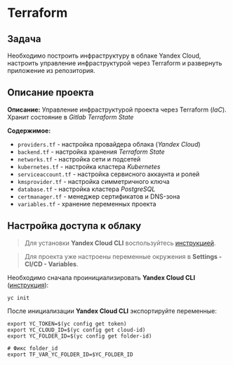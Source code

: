 # Terraform

## Задача

Необходимо построить инфраструктуру в облаке Yandex Cloud, настроить управление инфраструктурой через Terraform и развернуть приложение из репозитория.

## Описание проекта

**Описание:** Управление инфраструктурой проекта через Terraform (*IaC*). Хранит состояние в *Gitlab Terraform State*

**Содержимое:**
  * `providers.tf` - настройка провайдера облака (*Yandex Cloud*)
  * `backend.tf` - настройка хранения *Terraform State*
  * `networks.tf` - настройка сети и подсетей
  * `kubernetes.tf` - настройка кластера *Kubernetes*
  * `serviceaccount.tf` - настройка сервисного аккаунта и ролей
  * `kmsprovider.tf` - настройка симметричного ключа
  * `database.tf` - настройка кластера *PostgreSQL*
  * `certmanager.tf` - менеджер сертификатов и DNS-зона
  * `variables.tf` - хранение переменных проекта

## Настройка доступа к облаку

> Для установки **Yandex Cloud CLI** воспользуйтесь [инструкцией](https://cloud.yandex.ru/docs/cli/quickstart#install).

> Для проекта уже настроены переменные окружения в **Settings - CI/CD - Variables**.

Необходимо сначала проинициализировать **Yandex Cloud CLI** ([инструкция](https://cloud.yandex.ru/docs/cli/quickstart#initialize)):
```
yc init
```

После инициализации **Yandex Cloud CLI** экспортируйте переменные:
```
export YC_TOKEN=$(yc config get token)
export YC_CLOUD_ID=$(yc config get cloud-id)
export YC_FOLDER_ID=$(yc config get folder-id)

# Фикс folder_id
export TF_VAR_YC_FOLDER_ID=$YC_FOLDER_ID
```

